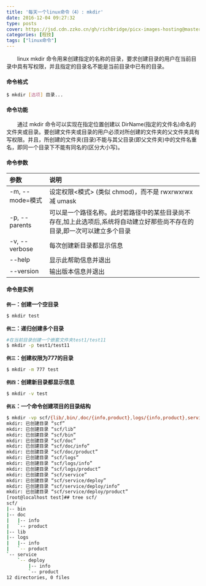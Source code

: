 ```yaml
---
title: '每天一个linux命令（4）: mkdir'
date: 2016-12-04 09:27:32
type: posts
cover: https://jsd.cdn.zzko.cn/gh/richbridge/picx-images-hosting@master/thumbnail/程技.jpg
categories: [程技]
tags: ["linux命令"]
---
```

　　linux mkdir 命令用来创建指定的名称的目录，要求创建目录的用户在当前目录中具有写权限，并且指定的目录名不能是当前目录中已有的目录。
<!--more -->
#### 命令格式
```bash
$ mkdir [选项] 目录...
```
#### 命令功能
　　通过 mkdir 命令可以实现在指定位置创建以 DirName(指定的文件名)命名的文件夹或目录。要创建文件夹或目录的用户必须对所创建的文件夹的父文件夹具有写权限。并且，所创建的文件夹(目录)不能与其父目录(即父文件夹)中的文件名重名，即同一个目录下不能有同名的(区分大小写)。
#### 命令参数
| 参数 | 说明     |
| :------------- | :------------- |
| -m, --mode=模式       | 设定权限<模式> (类似 chmod)，而不是 rwxrwxrwx 减 umask       |
|  -p, --parents |  可以是一个路径名称。此时若路径中的某些目录尚不存在,加上此选项后,系统将自动建立好那些尚不存在的目录,即一次可以建立多个目录 |
| -v, --verbose  | 每次创建新目录都显示信息 |
| --help |显示此帮助信息并退出|
| --version |  输出版本信息并退出 |
#### 命令是实例
**`例一`：创建一个空目录**
```bash
$ mkdir test
```
**`例二`：递归创建多个目录**
```bash
#在当前目录创建一个嵌套文件夹test1/test11
$ mkdir -p test1/test11
```
**`例三`：创建权限为777的目录**
```bash
$ mkdir -m 777 test
```
**`例四`：创建新目录都显示信息**
```bash
$ mkdir -v test
```
**`例五`：一个命令创建项目的目录结构**
```bash
$ mkdir -vp scf/{lib/,bin/,doc/{info,product},logs/{info,product},service/deploy/{info,product}}
mkdir: 已创建目录 “scf”
mkdir: 已创建目录 “scf/lib”
mkdir: 已创建目录 “scf/bin”
mkdir: 已创建目录 “scf/doc”
mkdir: 已创建目录 “scf/doc/info”
mkdir: 已创建目录 “scf/doc/product”
mkdir: 已创建目录 “scf/logs”
mkdir: 已创建目录 “scf/logs/info”
mkdir: 已创建目录 “scf/logs/product”
mkdir: 已创建目录 “scf/service”
mkdir: 已创建目录 “scf/service/deploy”
mkdir: 已创建目录 “scf/service/deploy/info”
mkdir: 已创建目录 “scf/service/deploy/product”
[root@localhost test]## tree scf/
scf/
|-- bin
|-- doc
|   |-- info
|   `-- product
|-- lib
|-- logs
|   |-- info
|   `-- product
`-- service
    `-- deploy
        |-- info
        `-- product
12 directories, 0 files
```
